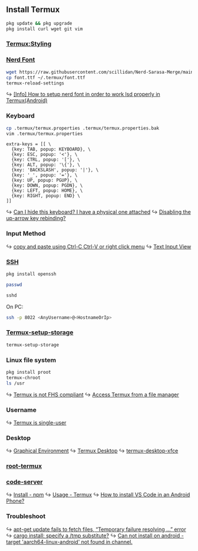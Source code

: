 ## Install Termux

```sh
pkg update && pkg upgrade
pkg install curl wget git vim
```

### [Termux:Styling](https://github.com/termux/termux-styling)

### [Nerd Font](https://www.nerdfonts.com/font-downloads)

```sh
wget https://raw.githubusercontent.com/scillidan/Nerd-Sarasa-Merge/main/MonaspiceArNFP-SarasaGothicSC-WFMSansSC.ttf -O font.ttf
cp font.ttf ~/.termux/font.ttf
termux-reload-settings
```

↪ [[Info] How to setup nerd font in order to work lsd properly in Termux(Android)](https://github.com/lsd-rs/lsd/issues/423)

### Keyboard

```sh
cp .termux/termux.properties .termux/termux.properties.bak
vim .termux/termux.properties
```

```
extra-keys = [[ \
  {key: TAB, popup: KEYBOARD}, \
  {key: ESC, popup: '<'}, \
  {key: CTRL, popup: '['}, \
  {key: ALT, popup: '\{'}, \
  {key: 'BACKSLASH', popup: '|'}, \
  {key: '_', popup: '='}, \
  {key: UP, popup: PGUP}, \
  {key: DOWN, popup: PGDN}, \
  {key: LEFT, popup: HOME}, \
  {key: RIGHT, popup: END} \
]]
```

↪ [Can I hide this keyboard? I have a physical one attached](https://www.reddit.com/r/termux/comments/qaenv5/can_i_hide_this_keyboard_i_have_a_physical_one/)
↪ [Disabling the up-arrow key rebinding?](https://github.com/atuinsh/atuin/issues/51#issuecomment-1641211422)

### Input Method

↪ [copy and paste using Ctrl-C Ctrl-V or right click menu](https://github.com/termux/termux-app/issues/1891)
↪ [Text Input View](https://wiki.termux.com/wiki/Touch_Keyboard#Text_Input_View)

### [SSH](https://wiki.termux.com/wiki/Remote_Access#SSH)

```sh
pkg install openssh
```

```sh
passwd
```

```sh
sshd
```

On PC:

```sh
ssh -p 8022 <AnyUsername>@<HostnameOrIp>
```

### [Termux-setup-storage](https://wiki.termux.com/wiki/Termux-setup-storage)

```sh
termux-setup-storage
```

### Linux file system

```sh
pkg install proot
termux-chroot
ls /usr
```

↪ [Termux is not FHS compliant](https://wiki.termux.com/wiki/Differences_from_Linux#Termux_is_not_FHS_compliant)
↪ [Access Termux from a file manager](https://wiki.termux.com/wiki/Internal_and_external_storage)

### Username

↪ [Termux is single-user](https://wiki.termux.com/wiki/Differences_from_Linux#Termux_is_single-user)

### Desktop

↪ [Graphical Environment](https://wiki.termux.com/wiki/Graphical_Environment)
↪ [Termux Desktop](https://github.com/adi1090x/termux-desktop)
↪ [termux-desktop-xfce](https://github.com/Yisus7u7/termux-desktop-xfce)

### [root-termux](https://github.com/hctilg/root-termux)

### [code-server](https://github.com/coder/code-server/)

↪ [Install - npm](https://coder.com/docs/code-server/npm)
↪ [Usage - Termux](https://coder.com/docs/code-server/termux)
↪ [How to install VS Code in an Android Phone?](https://www.codewithharry.com/blogpost/install-vs-code-in-android/)

### Troubleshoot

↪ [apt-get update fails to fetch files, “Temporary failure resolving …” error](https://askubuntu.com/questions/91543/apt-get-update-fails-to-fetch-files-temporary-failure-resolving-error)
↪ [cargo install: specify a /tmp substitute?](https://stackoverflow.com/questions/64572901/cargo-install-specify-a-tmp-substitute/64616981#64616981)
↪ [Can not install on android - target 'aarch64-linux-android' not found in channel.](https://github.com/rust-lang/rustup/issues/2872)